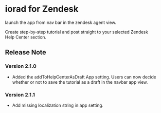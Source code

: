 # iorad for Zendesk

launch the app from nav bar in the zendesk agent view.

Create step-by-step tutorial and post straight to your selected Zendesk Help Center section.

## Release Note

### Version 2.1.0
* Added the addToHelpCenterAsDraft App setting.
Users can now decide whether or not to save the tutorial as a draft in the navbar app view.

### Version 2.1.1
* Add missing localization string in app setting.
